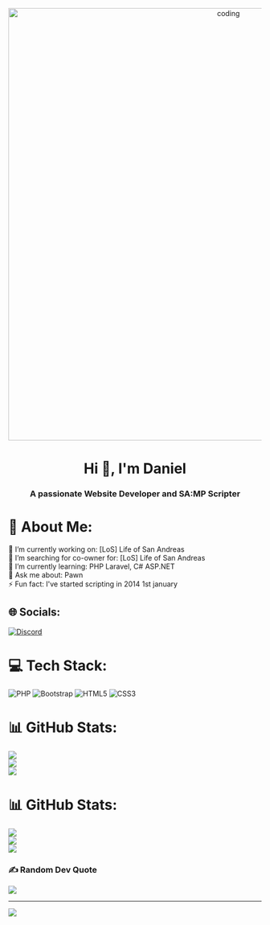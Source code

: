<p align="center"> <img src="https://www.lambdatest.com/resources/images/news24.gif" width="860px" alt="coding">
</p>

<h1 align="center">Hi 👋, I'm Daniel</h1>
<h3 align="center">A passionate Website Developer and SA:MP Scripter</h3>


# 💫 About Me:

🔭 I’m currently working on: [LoS] Life of San Andreas<br>🤝 I’m searching for co-owner for: [LoS] Life of San Andreas<br>🌱 I’m currently learning: PHP Laravel, C# ASP.NET<br>💬 Ask me about: Pawn<br>⚡ Fun fact: I've started scripting in 2014 1st january


## 🌐 Socials:

[![Discord](https://img.shields.io/badge/Discord-%237289DA.svg?logo=discord&logoColor=white)](https://discord.gg/didkoandreevofficial#5949) 

# 💻 Tech Stack:

![PHP](https://img.shields.io/badge/php-%23777BB4.svg?style=for-the-badge&logo=php&logoColor=white) ![Bootstrap](https://img.shields.io/badge/bootstrap-%23563D7C.svg?style=for-the-badge&logo=bootstrap&logoColor=white) ![HTML5](https://img.shields.io/badge/html5-%23E34F26.svg?style=for-the-badge&logo=html5&logoColor=white) ![CSS3](https://img.shields.io/badge/css3-%231572B6.svg?style=for-the-badge&logo=css3&logoColor=white)
# 📊 GitHub Stats:
![](https://github-readme-stats.vercel.app/api?username=STRIXBG&theme=dark&hide_border=false&include_all_commits=false&count_private=false)<br/>
![](https://github-readme-streak-stats.herokuapp.com/?user=STRIXBG&theme=dark&hide_border=false)<br/>
![](https://github-readme-stats.vercel.app/api/top-langs/?username=STRIXBG&theme=dark&hide_border=false&include_all_commits=false&count_private=false&layout=compact)

# 📊 GitHub Stats:

![](https://github-readme-stats.vercel.app/api?username=STRIXBG&theme=dark&hide_border=false&include_all_commits=false&count_private=false)<br/>
![](https://github-readme-streak-stats.herokuapp.com/?user=STRIXBG&theme=dark&hide_border=false)<br/>
![](https://github-readme-stats.vercel.app/api/top-langs/?username=STRIXBG&theme=dark&hide_border=false&include_all_commits=false&count_private=false&layout=compact)

### ✍️ Random Dev Quote

![](https://quotes-github-readme.vercel.app/api?type=horizontal&theme=tokyonight)

---
[![](https://visitcount.itsvg.in/api?id=STRIXBG&icon=5&color=1)](https://visitcount.itsvg.in)

<!-- Proudly created with GPRM ( https://gprm.itsvg.in ) -->
